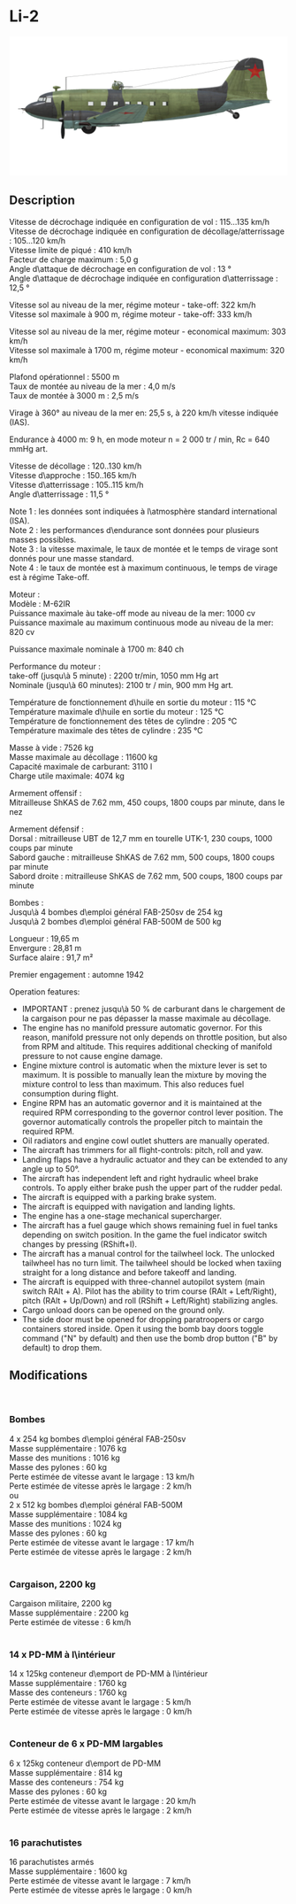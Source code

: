 # Li-2  
  
![li2](../images/li2.png)  
  
## Description  
  
Vitesse de décrochage indiquée en configuration de vol : 115...135 km/h  
Vitesse de décrochage indiquée en configuration de décollage/atterrissage : 105...120 km/h  
Vitesse limite de piqué : 410 km/h  
Facteur de charge maximum : 5,0 g  
Angle d\attaque de décrochage en configuration de vol : 13 °  
Angle d\attaque de décrochage indiquée en configuration d\atterrissage : 12,5 °  
  
Vitesse sol au niveau de la mer, régime moteur - take-off: 322 km/h  
Vitesse sol maximale à 900 m, régime moteur - take-off: 333 km/h  
  
Vitesse sol au niveau de la mer, régime moteur - economical maximum: 303 km/h  
Vitesse sol maximale à 1700 m, régime moteur - economical maximum: 320 km/h  
  
Plafond opérationnel : 5500 m  
Taux de montée au niveau de la mer : 4,0 m/s  
Taux de montée à 3000 m : 2,5 m/s  
  
Virage à 360° au niveau de la mer en: 25,5 s, à 220 km/h vitesse indiquée (IAS).  
  
Endurance à 4000 m: 9 h, en mode moteur n = 2 000 tr / min, Rc = 640 mmHg art.  
  
Vitesse de décollage : 120..130 km/h  
Vitesse d\approche : 150..165 km/h  
Vitesse d\atterrissage : 105..115 km/h  
Angle d\atterrissage : 11,5 °  
  
Note 1 : les données sont indiquées à l\atmosphère standard international (ISA).  
Note 2 : les performances d\endurance sont données pour plusieurs masses possibles.  
Note 3 : la vitesse maximale, le taux de montée et le temps de virage sont donnés pour une masse standard.  
Note 4 : le taux de montée est à maximum continuous, le temps de virage est à régime Take-off.  
  
Moteur :  
Modèle : M-62IR  
Puissance maximale àu take-off mode au niveau de la mer: 1000 cv  
Puissance maximale au maximum continuous mode au niveau de la mer: 820 cv  
  
Puissance maximale nominale à 1700 m: 840 ch  
  
Performance du moteur :  
take-off (jusqu\à 5 minute) : 2200 tr/min, 1050 mm Hg art  
Nominale (jusqu\à 60 minutes): 2100 tr / min, 900 mm Hg art.  
  
Température de fonctionnement d\huile en sortie du moteur : 115 °C  
Température maximale d\huile en sortie du moteur : 125 °C  
Température de fonctionnement des têtes de cylindre : 205 °C  
Température maximale des têtes de cylindre : 235 °C  
  
Masse à vide : 7526 kg  
Masse maximale au décollage : 11600 kg  
Capacité maximale de carburant: 3110 l  
Charge utile maximale: 4074 kg  
  
Armement offensif :  
Mitrailleuse ShKAS de 7.62 mm, 450 coups, 1800 coups par minute, dans le nez  
  
Armement défensif :  
Dorsal : mitrailleuse UBT de 12,7 mm en tourelle UTK-1, 230 coups, 1000 coups par minute  
Sabord gauche : mitrailleuse ShKAS de 7.62 mm, 500 coups, 1800 coups par minute  
Sabord droite : mitrailleuse ShKAS de 7.62 mm, 500 coups, 1800 coups par minute  
  
Bombes :  
Jusqu\à 4 bombes d\emploi général FAB-250sv de 254 kg  
Jusqu\à 2 bombes d\emploi général FAB-500M de 500 kg  
  
Longueur : 19,65 m  
Envergure : 28,81 m  
Surface alaire : 91,7 m²  
  
Premier engagement : automne 1942  
  
Operation features:  
- IMPORTANT : prenez jusqu\à 50 % de carburant dans le chargement de la cargaison pour ne pas dépasser la masse maximale au décollage.  
- The engine has no manifold pressure automatic governor. For this reason, manifold pressure not only depends on throttle position, but also from RPM and altitude. This requires additional checking of manifold pressure to not cause engine damage.  
- Engine mixture control is automatic when the mixture lever is set to maximum. It is possible to manually lean the mixture by moving the mixture control to less than maximum. This also reduces fuel consumption during flight.  
- Engine RPM has an automatic governor and it is maintained at the required RPM corresponding to the governor control lever position. The governor automatically controls the propeller pitch to maintain the required RPM.  
- Oil radiators and engine cowl outlet shutters are manually operated.  
- The aircraft has trimmers for all flight-controls: pitch, roll and yaw.  
- Landing flaps have a hydraulic actuator and they can be extended to any angle up to 50°.  
- The aircraft has independent left and right hydraulic wheel brake controls. To apply either brake push the upper part of the rudder pedal.  
- The aircraft is equipped with a parking brake system.  
- The aircraft is equipped with navigation and landing lights.  
- The engine has a one-stage mechanical supercharger.  
- The aircraft has a fuel gauge which shows remaining fuel in fuel tanks depending on switch position. In the game the fuel indicator switch changes by pressing (RShift+I).  
- The aircraft has a manual control for the tailwheel lock. The unlocked tailwheel has no turn limit. The tailwheel should be locked when taxiing straight for a long distance and before takeoff and landing.  
- The aircraft is equipped with three-channel autopilot system (main switch RAlt + A). Pilot has the ability to trim course (RAlt + Left/Right), pitch (RAlt + Up/Down) and roll (RShift + Left/Right) stabilizing angles.  
- Cargo unload doors can be opened on the ground only.  
- The side door must be opened for dropping paratroopers or cargo containers stored inside. Open it using the bomb bay doors toggle command ("N" by default) and then use the bomb drop button ("B" by default) to drop them.  
  
## Modifications  
  ﻿
  
### Bombes  
  
4 x 254 kg bombes d\emploi général FAB-250sv  
Masse supplémentaire : 1076 kg  
Masse des munitions : 1016 kg  
Masse des pylones : 60 kg  
Perte estimée de vitesse avant le largage : 13 km/h  
Perte estimée de vitesse après le largage : 2 km/h  
ou  
2 x 512 kg bombes d\emploi général FAB-500M  
Masse supplémentaire : 1084 kg  
Masse des munitions : 1024 kg  
Masse des pylones : 60 kg  
Perte estimée de vitesse avant le largage : 17 km/h  
Perte estimée de vitesse après le largage : 2 km/h  
  ﻿
  
### Cargaison, 2200 kg  
  
Cargaison militaire, 2200 kg  
Masse supplémentaire : 2200 kg  
Perte estimée de vitesse : 6 km/h  
  ﻿
  
### 14 x PD-MM à l\intérieur  
  
14 x 125kg conteneur d\emport de PD-MM à l\intérieur  
Masse supplémentaire : 1760 kg  
Masse des conteneurs : 1760 kg  
Perte estimée de vitesse avant le largage : 5 km/h  
Perte estimée de vitesse après le largage : 0 km/h  
  ﻿
  
### Conteneur de 6 x PD-MM largables  
  
6 x 125kg conteneur d\emport de PD-MM  
Masse supplémentaire : 814 kg  
Masse des conteneurs : 754 kg  
Masse des pylones : 60 kg  
Perte estimée de vitesse avant le largage : 20 km/h  
Perte estimée de vitesse après le largage : 2 km/h  
  ﻿
  
### 16 parachutistes  
  
16 parachutistes armés  
Masse supplémentaire : 1600 kg  
Perte estimée de vitesse avant le largage : 7 km/h  
Perte estimée de vitesse après le largage : 0 km/h  